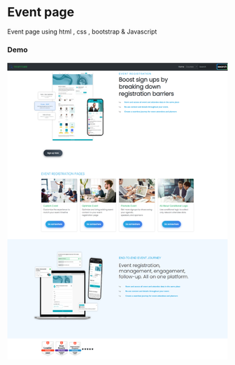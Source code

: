 # Event page
 Event page using html , css , bootstrap &amp; Javascript 

 




### Demo
![project demo](screenshot.png)
